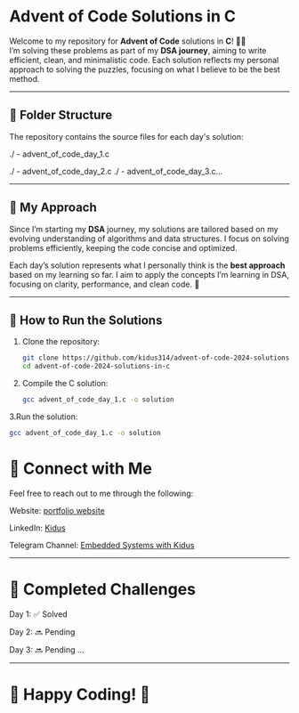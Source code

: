 # Advent of Code Solutions in C

Welcome to my repository for **Advent of Code** solutions in **C**! 🎄🎉  
I’m solving these problems as part of my **DSA journey**, aiming to write efficient, clean, and minimalistic code. Each solution reflects my personal approach to solving the puzzles, focusing on what I believe to be the best method.

---

## 📂 Folder Structure

The repository contains the source files for each day's solution:

./ - advent_of_code_day_1.c

./ - advent_of_code_day_2.c 
./ - advent_of_code_day_3.c...

---

## 🧩 My Approach

Since I’m starting my **DSA** journey, my solutions are tailored based on my evolving understanding of algorithms and data structures. I focus on solving problems efficiently, keeping the code concise and optimized.

Each day’s solution represents what I personally think is the **best approach** based on my learning so far. I aim to apply the concepts I’m learning in DSA, focusing on clarity, performance, and clean code. 🚀

---

## 🚀 How to Run the Solutions

1. Clone the repository:
   ```bash
   git clone https://github.com/kidus314/advent-of-code-2024-solutions-in-c.git
   cd advent-of-code-2024-solutions-in-c
2. Compile the C solution:
   ```bash
   gcc advent_of_code_day_1.c -o solution
3.Run the solution:
   ```bash
   gcc advent_of_code_day_1.c -o solution
   ```


# 💬 Connect with Me

Feel free to reach out to me through the following:

Website: [portfolio website](https://www.kidus-wegayehu.vercel.app)

LinkedIn: [Kidus](https://www.linkedin.com/in/kidus-wegayehu-5271a727b/)

Telegram Channel: [Embedded Systems with Kidus](https://t.me/embedded_systems_with_Kidus)

---

# 🎉 Completed Challenges

Day 1: ✅ Solved

Day 2: 🔜 Pending

Day 3: 🔜 Pending
...


---

# 🎉 Happy Coding! 🚀
